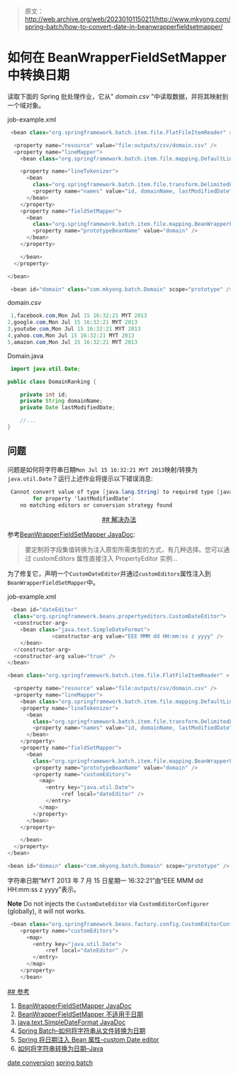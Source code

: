 > 原文：<http://web.archive.org/web/20230101150211/http://www.mkyong.com/spring-batch/how-to-convert-date-in-beanwrapperfieldsetmapper/>

# 如何在 BeanWrapperFieldSetMapper 中转换日期

读取下面的 Spring 批处理作业，它从" *domain.csv* "中读取数据，并将其映射到一个域对象。

job-example.xml

```java
 <bean class="org.springframework.batch.item.file.FlatFileItemReader" >

  <property name="resource" value="file:outputs/csv/domain.csv" />
  <property name="lineMapper">
    <bean class="org.springframework.batch.item.file.mapping.DefaultLineMapper">

	<property name="lineTokenizer">
	  <bean
		class="org.springframework.batch.item.file.transform.DelimitedLineTokenizer">
		<property name="names" value="id, domainName, lastModifiedDate" />
	  </bean>
	</property>
	<property name="fieldSetMapper">
	  <bean
		class="org.springframework.batch.item.file.mapping.BeanWrapperFieldSetMapper">
		<property name="prototypeBeanName" value="domain" />
	  </bean>
	</property>

    </bean>
  </property>

</bean>

 <bean id="domain" class="com.mkyong.batch.Domain" scope="prototype" /> 
```

domain.csv

```java
 1,facebook.com,Mon Jul 15 16:32:21 MYT 2013
2,google.com,Mon Jul 15 16:32:21 MYT 2013
3,youtube.com,Mon Jul 15 16:32:21 MYT 2013
4,yahoo.com,Mon Jul 15 16:32:21 MYT 2013
5,amazon.com,Mon Jul 15 16:32:21 MYT 2013 
```

Domain.java

```java
 import java.util.Date;

public class DomainRanking {

	private int id;
	private String domainName;
	private Date lastModifiedDate;

	//...
} 
```

## 问题

问题是如何将字符串日期`Mon Jul 15 16:32:21 MYT 2013`映射/转换为`java.util.Date`？运行上述作业将提示以下错误消息:

```java
 Cannot convert value of type [java.lang.String] to required type [java.util.Date] 
        for property 'lastModifiedDate': 
	no matching editors or conversion strategy found 
```

 <ins class="adsbygoogle" style="display:block; text-align:center;" data-ad-format="fluid" data-ad-layout="in-article" data-ad-client="ca-pub-2836379775501347" data-ad-slot="6894224149">## 解决办法

参考[BeanWrapperFieldSetMapper JavaDoc](http://web.archive.org/web/20190210094907/http://static.springsource.org/spring-batch/apidocs/org/springframework/batch/item/file/mapping/BeanWrapperFieldSetMapper.html):

> 要定制将字段集值转换为注入原型所需类型的方式，有几种选择。您可以通过 customEditors 属性直接注入 PropertyEditor 实例…

为了修复它，声明一个`CustomDateEditor`并通过`customEditors`属性注入到`BeanWrapperFieldSetMapper`中。

job-example.xml

```java
 <bean id="dateEditor" 
  class="org.springframework.beans.propertyeditors.CustomDateEditor">
  <constructor-arg>
	<bean class="java.text.SimpleDateFormat">
              <constructor-arg value="EEE MMM dd HH:mm:ss z yyyy" />
	</bean>
  </constructor-arg>
  <constructor-arg value="true" /> 
</bean>

<bean class="org.springframework.batch.item.file.FlatFileItemReader" >

  <property name="resource" value="file:outputs/csv/domain.csv" />
  <property name="lineMapper">
    <bean class="org.springframework.batch.item.file.mapping.DefaultLineMapper">
	<property name="lineTokenizer">
	  <bean
		class="org.springframework.batch.item.file.transform.DelimitedLineTokenizer">
		<property name="names" value="id, domainName, lastModifiedDate" />
	  </bean>
	</property>
	<property name="fieldSetMapper">
	  <bean
		class="org.springframework.batch.item.file.mapping.BeanWrapperFieldSetMapper">
		<property name="prototypeBeanName" value="domain" />
		<property name="customEditors">
		  <map>
			<entry key="java.util.Date">
			     <ref local="dateEditor" />
			</entry>
		  </map>
		</property>
	  </bean>
	</property>

    </bean>
  </property>
</bean>

<bean id="domain" class="com.mkyong.batch.Domain" scope="prototype" /> 
```

字符串日期“MYT 2013 年 7 月 15 日星期一 16:32:21”由“EEE MMM dd HH:mm:ss z yyyy”表示。

**Note**
Do not injects the `CustomDateEditor` via `CustomEditorConfigurer` (globally), it will not works.

```java
 <bean class="org.springframework.beans.factory.config.CustomEditorConfigurer">
	<property name="customEditors">
	  <map>
		<entry key="java.util.Date">
			<ref local="dateEditor" />
		</entry>
	  </map>
	</property>
    </bean> 
```

 <ins class="adsbygoogle" style="display:block" data-ad-client="ca-pub-2836379775501347" data-ad-slot="8821506761" data-ad-format="auto" data-ad-region="mkyongregion">## 参考

1.  [BeanWrapperFieldSetMapper JavaDoc](http://web.archive.org/web/20190210094907/http://static.springsource.org/spring-batch/apidocs/org/springframework/batch/item/file/mapping/BeanWrapperFieldSetMapper.html)
2.  [BeanWrapperFieldSetMapper 不适用于日期](http://web.archive.org/web/20190210094907/http://forum.springsource.org/showthread.php?68551-BeanWrapperFieldSetMapper-not-working-for-Dates)
3.  [java.text.SimpleDateFormat JavaDoc](http://web.archive.org/web/20190210094907/http://docs.oracle.com/javase/7/docs/api/java/text/SimpleDateFormat.html)
4.  [Spring Batch–如何将字符串从文件转换为日期](http://web.archive.org/web/20190210094907/http://stackoverflow.com/questions/9059481/spring-batch-how-to-convert-string-from-file-to-date)
5.  [Spring 将日期注入 Bean 属性-custom Date editor](http://web.archive.org/web/20190210094907/http://www.mkyong.com/spring/spring-how-to-pass-a-date-into-bean-property-customdateeditor/)
6.  [如何将字符串转换为日期–Java](http://web.archive.org/web/20190210094907/http://www.mkyong.com/java/how-to-convert-string-to-date-java/)

[date conversion](http://web.archive.org/web/20190210094907/http://www.mkyong.com/tag/date-conversion/) [spring batch](http://web.archive.org/web/20190210094907/http://www.mkyong.com/tag/spring-batch/)







